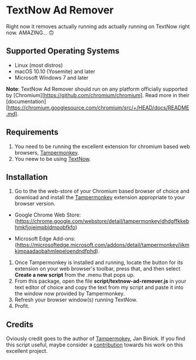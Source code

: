 # TextNow Ad Remover

Right now it removes actually running ads actually running on TextNow right now. AMAZING... 🙃

## Supported Operating Systems

- Linux (most distros)
- macOS 10.10 (Yosemite) and later
- Microsoft Windows 7 and later

**Note**: TextNow Ad Remover should run on any platform officially supported by
[Chromium][https://github.com/chromium/chromium]. Read more in their [documentation][https://chromium.googlesource.com/chromium/src/+/HEAD/docs/README.md].

## Requirements

1. You need to be running the excellent extension for chromium based web browsers, [Tampermonkey](https://www.tampermonkey.net/).
2. You neew to be using [TextNow](https://www.textnow.com/).

## Installation

1. Go to the the web-store of your Chromium based browser of choice and download and install the [Tampermonkey](https://tampermonkey.net) extension appropriate to your browser version.

- Google Chrome Web Store: (<https://chrome.google.com/webstore/detail/tampermonkey/dhdgffkkebhmkfjojejmpbldmpobfkfo>)

- Microsoft Edge Add-ons: (<https://microsoftedge.microsoft.com/addons/detail/tampermonkey/iikmkjmpaadaobahmlepeloendndfphd>).

1. Once Tampermonkey is installed and running, locate the button for its extension on your web browser's toolbar, press that, and then select **Create a new script** from the .menu that pops up.
2. From this package, open the file **script/textnow-ad-remover.js** in your text editor of choice and copy the text from my script and paste it into the window now provided by Tampermonkey.
3. Refresh your browser window(s) running TextNow.
4. Profit.

## Credits

Oviously credit goes to the author of [Tampermokey](http://tampermonkey.net), Jan Biniok. If you find this script useful, maybe consider a [contribution](https://www.tampermonkey.net/contrib.php) towards his work on this excellent project.
